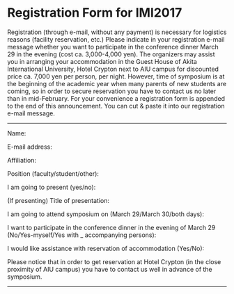 # Registration Form for IMI2017

Registration (through e-mail, without any payment) is necessary for logistics reasons (facility reservation, etc.) Please indicate in your registration e-mail message whether you want to participate in the conference dinner March 29 in the evening (cost ca. 3,000-4,000 yen). 
The organizers may assist you in arranging your accommodation in the Guest House of Akita International University, Hotel Crypton next to AIU campus for discounted price ca. 7,000 yen per person, per night. However, time of symposium is at the beginning of the academic year when many parents of new students are coming, so in order to secure reservation you have to contact us no later than in mid-February. For your convenience a registration form is appended to the end of this announcement. You can cut & paste it into our registration e-mail message.

---

Name:

E-mail address:

Affiliation:

Position (faculty/student/other):

I am going to present (yes/no):

(If presenting) Title of presentation:

I am going to attend symposium on (March 29/March 30/both days):

I want to participate in the conference dinner in the evening of March 29 (No/Yes-myself/Yes with _ accompanying persons):

I would like assistance with reservation of accommodation (Yes/No):

Please notice that in order to get reservation at Hotel Crypton (in the close proximity of AIU campus) you have to contact us well in advance of the symposium.

---
